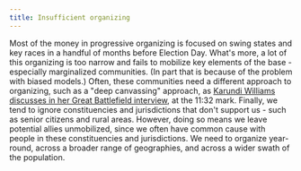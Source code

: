 ```yaml
---
title: Insufficient organizing
---
```


Most of the money in progressive organizing is focused on swing states and key races in a handful of months before Election Day. What's more, a lot of this organizing is too narrow and fails to mobilize key elements of the base - especially marginalized communities. (In part that is because of the problem with biased models.) Often, these communities need a different approach to organizing, such as a "deep canvassing" approach, as [Karundi Williams discusses in her Great Battlefield interview](https://www.resistancedashboard.com/node/608), at the 11:32 mark. Finally, we tend to ignore constituencies and jurisdictions that don't support us - such as senior citizens and rural areas. However, doing so means we leave potential allies unmobilized, since we often have common cause with people in these constituencies and jurisdictions. We need to organize year-round, across a broader range of geographies, and across a wider swath of the population.
